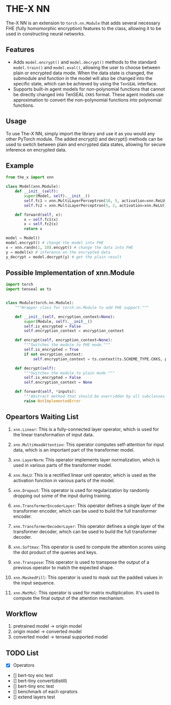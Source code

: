 # THE-X NN
The-X NN is an extension to `torch.nn.Module` that adds several necessary FHE (fully homomorphic encryption) features to the class, allowing it to be used in constructing neural networks.

## Features
+ Adds `model.encrypt()` and `model.decrypt()` methods to the standard `model.train()` and `model.eval()`, allowing the user to choose between plain or encrypted data mode. When the data state is changed, the submodule and function in the model will also be changed into the specific state, which can be achieved by using the `TenSEAL` interface.
+ Supports built-in agent models for non-polynomial functions that cannot be directly changed into TenSEAL `CKKS` format. These agent models use approximation to convert the non-polynomial functions into polynomial functions.


## Usage
To use The-X NN, simply import the library and use it as you would any other PyTorch module. The added encrypt() and decrypt() methods can be used to switch between plain and encrypted data states, allowing for secure inference on encrypted data.

## Example
```python
from the_x import xnn

class Model(xnn.Module):
    def __init__(self):
        super(Model, self).__init__()
        self.fc1 = xnn.MultiLayerPerceptron(10, 5, activation=xnn.ReLU())
        self.fc2 = xnn.MultiLayerPerceptron(5, 2, activation=xnn.ReLU())

    def forward(self, x):
        x = self.fc1(x)
        x = self.fc2(x)
        return x

model = Model()
model.encrypt() # change the model into FHE
x = xnn.randn(1, 10).encypt() # change the data into FHE
y = model(x) # inference on the encrypted data
y_decrypt = model.decrypt(y) # get the plain result
```

## Possible Implementation of xnn.Module

```python
import torch
import tenseal as ts


class Module(torch.nn.Module):
    """Wrapper class for torch.nn.Module to add FHE support."""

    def __init__(self, encryption_context=None):
        super(Module, self).__init__()
        self.is_encrypted = False
        self.encryption_context = encryption_context

    def encrypt(self, encryption_context=None):
        """Switches the module to FHE mode."""
        self.is_encrypted = True
        if not encryption_context:
            self.encryption_context = ts.context(ts.SCHEME_TYPE.CKKS, poly_modulus_degree=4096, coeff_mod_bit_sizes=[40, 40, 40, 40])

    def decrypt(self):
        """Switches the module to plain mode."""
        self.is_encrypted = False
        self.encryption_context = None

    def forward(self, *inputs):
        """Abstract method that should be overridden by all subclasses."""
        raise NotImplementedError
```

## Opeartors Waiting List

1. `xnn.Linear`: This is a fully-connected layer operator, which is used for the linear transformation of input data.

2. `xnn.MultiHeadAttention`: This operator computes self-attention for input data, which is an important part of the transformer model.

3. `xnn.LayerNorm`: This operator implements layer normalization, which is used in various parts of the transformer model.

4. `xnn.ReLU`: This is a rectified linear unit operator, which is used as the activation function in various parts of the model.

5. `xnn.Dropout`: This operator is used for regularization by randomly dropping out some of the input during training.

6. `xnn.TransformerEncoderLayer`: This operator defines a single layer of the transformer encoder, which can be used to build the full transformer encoder.

7. `xnn.TransformerDecoderLayer`: This operator defines a single layer of the transformer decoder, which can be used to build the full transformer decoder.

8. `xnn.Softmax`: This operator is used to compute the attention scores using the dot product of the queries and keys.

9. `xnn.Transpose`: This operator is used to transpose the output of a previous operator to match the expected shape.

10. `xnn.MaskedFill`: This operator is used to mask out the padded values in the input sequence.

11. `xnn.MatMul`: This operator is used for matrix multiplication. It's used to compute the final output of the attention mechanism.


## Workflow
1. pretrained model -> origin model
2. origin model -> converted model
3. converted model -> tenseal supported model

## TODO List
- [x] Operators
- [] bert-toy enc test
- [] bert-tiny convert(distill)
- [] bert-tiny enc test
- [] benchmark of each oprators
- [] extend layers test
